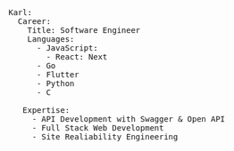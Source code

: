 
<pre><span class="pl-ent">Karl</span>:
  <span class="pl-ent">Career:</span>
    <span class="pl-ent">Title: </span><span class="pl-s">Software Engineer</span>
    <span class="pl-ent">Languages:</span>
      - <span class="pl-s">JavaScript:</span>
        - <span class="pl-s">React:</span> <span class="pl-s">Next</span>
      - <span class="pl-s">Go</span>
      - <span class="pl-s">Flutter</span>
      - <span class="pl-s">Python</span>
      - <span class="pl-s">C</span>

   <span class="pl-ent">Expertise:</span>
     - <span class="pl-s">API Development with Swagger & Open API</span>
     - <span class="pl-s">Full Stack Web Development</span>
     - <span class="pl-s">Site Realiability Engineering</span>
